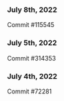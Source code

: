 ### July 8th, 2022

Commit #115545

### July 5th, 2022

Commit #314353


### July 4th, 2022

Commit #72281

